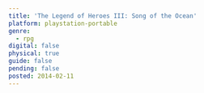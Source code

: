 ```yaml
---
title: 'The Legend of Heroes III: Song of the Ocean'
platform: playstation-portable
genre:
  - rpg
digital: false
physical: true
guide: false
pending: false
posted: 2014-02-11
---
```

